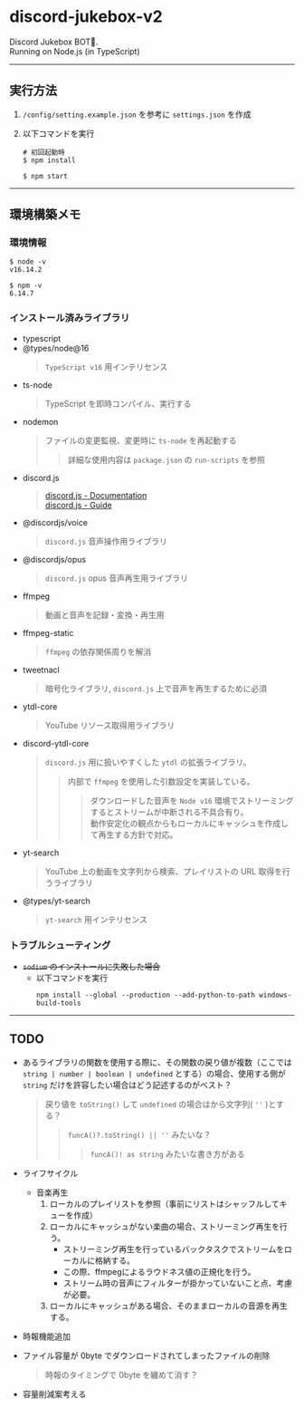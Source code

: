 # discord-jukebox-v2

Discord Jukebox BOT🤖.  
Running on Node.js (in TypeScript)

---

## 実行方法

1. `/config/setting.example.json` を参考に `settings.json` を作成
2. 以下コマンドを実行

    ```
    # 初回起動時
    $ npm install

    $ npm start
    ```

---

## 環境構築メモ

### 環境情報

```
$ node -v
v16.14.2

$ npm -v
6.14.7
```

### インストール済みライブラリ

-   typescript
-   @types/node@16
    > `TypeScript v16` 用インテリセンス
-   ts-node
    > TypeScript を即時コンパイル、実行する
-   nodemon
    > ファイルの変更監視、変更時に `ts-node` を再起動する
    >
    > > 詳細な使用内容は `package.json` の `run-scripts` を参照
-   discord.js
    > [discord.js - Documentation](https://discord.js.org/#/docs/discord.js/main/general/welcome)  
    > [discord.js - Guide](https://discordjs.guide/)
-   @discordjs/voice
    > `discord.js` 音声操作用ライブラリ
-   @discordjs/opus
    > `discord.js` opus 音声再生用ライブラリ
-   ffmpeg
    > 動画と音声を記録・変換・再生用
-   ffmpeg-static
    > `ffmpeg` の依存関係周りを解消
-   tweetnacl
    > 暗号化ライブラリ, `discord.js` 上で音声を再生するために必須
-   ytdl-core
    > YouTube リソース取得用ライブラリ
-   discord-ytdl-core
    > `discord.js` 用に扱いやすくした `ytdl` の拡張ライブラリ。
    > > 内部で `ffmpeg` を使用した引数設定を実装している。
    > > > ダウンロードした音声を `Node v16` 環境でストリーミングするとストリームが中断される不具合有り。  
    > > > 動作安定化の観点からもローカルにキャッシュを作成して再生する方針で対応。
-   yt-search
    > YouTube 上の動画を文字列から検索、プレイリストの URL 取得を行うライブラリ
-   @types/yt-search
    > `yt-search` 用インテリセンス

### トラブルシューティング

-   ~~`sodium` のインストールに失敗した場合~~
    -   以下コマンドを実行
        ```
        npm install --global --production --add-python-to-path windows-build-tools
        ```

---

## TODO

-   あるライブラリの関数を使用する際に、その関数の戻り値が複数（ここでは `string | number | boolean | undefined` とする）の場合、使用する側が `string` だけを許容したい場合はどう記述するのがベスト？
    > 戻り値を `toString()` して `undefined` の場合はから文字列( `''` )とする？
    >
    > > `funcA()?.toString() || ''` みたいな？
    > > > `funcA()! as string` みたいな書き方がある

-   ライフサイクル
    - 音楽再生
        1. ローカルのプレイリストを参照（事前にリストはシャッフルしてキューを作成）
        2. ローカルにキャッシュがない楽曲の場合、ストリーミング再生を行う。
            - ストリーミング再生を行っているバックタスクでストリームをローカルに格納する。
            - この際、ffmpegによるラウドネス値の正規化を行う。
            - ストリーム時の音声にフィルターが掛かっていないこと点、考慮が必要。
        3. ローカルにキャッシュがある場合、そのままローカルの音源を再生する。

-   時報機能追加
-   ファイル容量が 0byte でダウンロードされてしまったファイルの削除
    > 時報のタイミングで 0byte を纏めて消す？
-   容量削減案考える